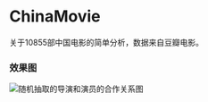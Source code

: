ChinaMovie
============
>
关于10855部中国电影的简单分析，数据来自豆瓣电影。 

### 效果图
![随机抽取的导演和演员的合作关系图](Movie_sample_Graph.png.png)